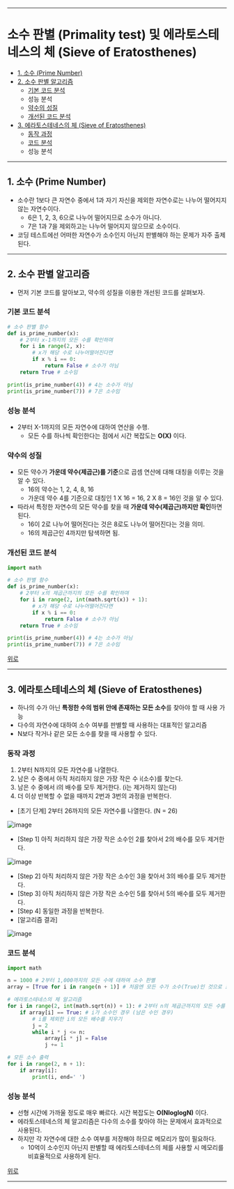 

---
# 소수 판별 (Primality test) 및 에라토스테네스의 체 (Sieve of Eratosthenes)

+ [1. 소수 (Prime Number)](#1-소수-Prime-Number)
+ [2. 소수 판별 알고리즘](#2-소수-판별-알고리즘)
	+ [기본 코드 분석](#기본-코드-분석)
	+ 성능 분석
	+ [약수의 성질](#약수의-성질)
	+ [개선된 코드 분석](#개선된-코드-분석)
+ [3. 에라토스테네스의 체 (Sieve of Eratosthenes)](#3-에라토스테네스의-체-Sieve-of-Eratosthenes)
  + [동작 과정](#동작-과정)
  + [코드 분석](#코드-분석)
  + 성능 분석
---
## 1. 소수 (Prime Number)

+ 소수란 1보다 큰 자연수 중에서 1과 자기 자신을 제외한 자연수로는 나누어 떨어지지 않는 자연수이다.
	+ 6은 1, 2, 3, 6으로 나누어 떨어지므로 소수가 아니다.
	+ 7은 1과 7을 제외하고는 나누어 떨어지지 않으므로 소수이다.
+ 코딩 테스트에선 어떠한 자연수가 소수인지 아닌지 판별해야 하는 문제가 자주 출제된다.

---
## 2. 소수 판별 알고리즘

+ 먼저 기본 코드를 알아보고, 약수의 성질을 이용한 개선된 코드를 살펴보자.

### 기본 코드 분석
``` python
# 소수 판별 함수
def is_prime_number(x):
    # 2부터 x-1까지의 모든 수를 확인하며
    for i in range(2, x):
        # x가 해당 수로 나누어떨어진다면
        if x % i == 0:
            return False # 소수가 아님
    return True # 소수임

print(is_prime_number(4)) # 4는 소수가 아님
print(is_prime_number(7)) # 7은 소수임
```

### 성능 분석

+ 2부터 X-1까지의 모든 자연수에 대하여 연산을 수행.
	+ 모든 수를 하나씩 확인한다는 점에서 시간 복잡도는 **O(X)** 이다.

### 약수의 성질

+ 모든 약수가 **가운데 약수(제곱근)를 기준**으로 곱셈 연산에 대해 대칭을 이루는 것을 알 수 있다.
	+ 16의 약수는 1, 2, 4, 8, 16
	+ 가운데 약수 4를 기준으로 대칭인 1 X 16 = 16, 2 X 8 = 16인 것을 알 수 있다.
+ 따라서 특정한 자연수의 모든 약수를 찾을 때 **가운데 약수(제곱근)까지만 확인**하면 된다.
	+ 16이 2로 나누어 떨어진다는 것은 8로도 나누어 떨어진다는 것을 의미.
	+ 16의 제곱근인 4까지만 탐색하면 됨.

### 개선된 코드 분석
``` python
import math

# 소수 판별 함수
def is_prime_number(x):
    # 2부터 x의 제곱근까지의 모든 수를 확인하며
    for i in range(2, int(math.sqrt(x)) + 1):
        # x가 해당 수로 나누어떨어진다면
        if x % i == 0:
            return False # 소수가 아님
    return True # 소수임

print(is_prime_number(4)) # 4는 소수가 아님
print(is_prime_number(7)) # 7은 소수임
```

[위로](#소수-판별-Primality-test-및-에라토스테네스의-체-Sieve-of-Eratosthenes)

---
## 3. 에라토스테네스의 체 (Sieve of Eratosthenes)

+ 하나의 수가 아닌 **특정한 수의 범위 안에 존재하는 모든 소수**를 찾아야 할 때 사용 가능
+ 다수의 자연수에 대하여 소수 여부를 판별할 때 사용하는 대표적인 알고리즘
+ N보다 작거나 같은 모든 소수를 찾을 때 사용할 수 있다.

### 동작 과정

1. 2부터 N까지의 모든 자연수를 나열한다.
2. 남은 수 중에서 아직 처리하지 않은 가장 작은 수 i(소수)를 찾는다.
3. 남은 수 중에서 i의 배수를 모두 제거한다. (i는 제거하지 않는다)
4. 더 이상 반복할 수 없을 때까지 2번과 3번의 과정을 반복한다.

+ [초기 단계] 2부터 26까지의 모든 자연수를 나열한다. (N = 26)

![image](https://user-images.githubusercontent.com/43658658/116763640-153c0b80-aa59-11eb-862a-20841967a854.png)

+ [Step 1] 아직 처리하지 않은 가장 작은 소수인 2를 찾아서 2의 배수를 모두 제거한다.

![image](https://user-images.githubusercontent.com/43658658/116763726-782da280-aa59-11eb-9f48-6db3cb8be667.png)

+ [Step 2] 아직 처리하지 않은 가장 작은 소수인 3을 찾아서 3의 배수를 모두 제거한다.
+ [Step 3] 아직 처리하지 않은 가장 작은 소수인 5를 찾아서 5의 배수를 모두 제거한다.
+ [Step 4] 동일한 과정을 반복한다.
+ [알고리즘 결과]

![image](https://user-images.githubusercontent.com/43658658/116763823-d78bb280-aa59-11eb-8ff1-dd5f31853b8b.png)

### 코드 분석
``` python
import math

n = 1000 # 2부터 1,000까지의 모든 수에 대하여 소수 판별
array = [True for i in range(n + 1)] # 처음엔 모든 수가 소수(True)인 것으로 초기화

# 에라토스테네스의 체 알고리즘 
for i in range(2, int(math.sqrt(n)) + 1): # 2부터 n의 제곱근까지의 모든 수를 확인하며
    if array[i] == True: # i가 소수인 경우 (남은 수인 경우)
        # i를 제외한 i의 모든 배수를 지우기
        j = 2 
        while i * j <= n:
            array[i * j] = False
            j += 1

# 모든 소수 출력
for i in range(2, n + 1):
    if array[i]:
        print(i, end=' ')
```

### 성능 분석

+ 선형 시간에 가까울 정도로 매우 빠르다. 시간 복잡도는 **O(NloglogN)** 이다.
+ 에라토스테네스의 체 알고리즘은 다수의 소수를 찾아야 하는 문제에서 효과적으로 사용된다.
+ 하지만 각 자연수에 대한 소수 여부를 저장해야 하므로 메모리가 많이 필요하다.
  + 10억이 소수인지 아닌지 판별할 때 에라토스테네스의 체를 사용할 시 메모리를 비효율적으로 사용하게 된다.

[위로](#소수-판별-Primality-test-및-에라토스테네스의-체-Sieve-of-Eratosthenes)

---
